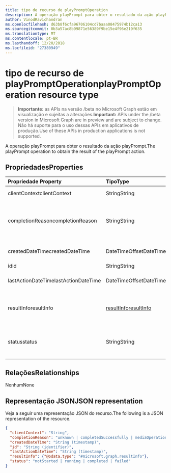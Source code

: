 ```yaml
---
title: tipo de recurso de playPromptOperation
description: A operação playPrompt para obter o resultado da ação playPrompt.
author: VinodRavichandran
ms.openlocfilehash: d63b8f6cfa96706104cd7baaa08475974b12ca13
ms.sourcegitcommit: 0b3a57ac8b99871e56389f9be15e4f96e219f635
ms.translationtype: MT
ms.contentlocale: pt-BR
ms.lasthandoff: 12/20/2018
ms.locfileid: "27380949"
---
```

# <a name="playpromptoperation-resource-type"></a><span data-ttu-id="a8dc1-103">tipo de recurso de playPromptOperation</span><span class="sxs-lookup"><span data-stu-id="a8dc1-103">playPromptOperation resource type</span></span>

> <span data-ttu-id="a8dc1-104">**Importante:** as APIs na versão /beta no Microsoft Graph estão em visualização e sujeitas a alterações.</span><span class="sxs-lookup"><span data-stu-id="a8dc1-104">**Important:** APIs under the /beta version in Microsoft Graph are in preview and are subject to change.</span></span> <span data-ttu-id="a8dc1-105">Não há suporte para o uso dessas APIs em aplicativos de produção.</span><span class="sxs-lookup"><span data-stu-id="a8dc1-105">Use of these APIs in production applications is not supported.</span></span>

<span data-ttu-id="a8dc1-106">A operação playPrompt para obter o resultado da ação playPrompt.</span><span class="sxs-lookup"><span data-stu-id="a8dc1-106">The playPrompt operation to obtain the result of the playPrompt action.</span></span>

## <a name="properties"></a><span data-ttu-id="a8dc1-107">Propriedades</span><span class="sxs-lookup"><span data-stu-id="a8dc1-107">Properties</span></span>

| <span data-ttu-id="a8dc1-108">Propriedade	</span><span class="sxs-lookup"><span data-stu-id="a8dc1-108">Property</span></span>            | <span data-ttu-id="a8dc1-109">Tipo</span><span class="sxs-lookup"><span data-stu-id="a8dc1-109">Type</span></span>                        | <span data-ttu-id="a8dc1-110">Descrição</span><span class="sxs-lookup"><span data-stu-id="a8dc1-110">Description</span></span>|
|:--------------------|:----------------------------|:-----------------------------------------------------------------------------------|
| <span data-ttu-id="a8dc1-111">clientContext</span><span class="sxs-lookup"><span data-stu-id="a8dc1-111">clientContext</span></span>       | <span data-ttu-id="a8dc1-112">String</span><span class="sxs-lookup"><span data-stu-id="a8dc1-112">String</span></span>                      | <span data-ttu-id="a8dc1-113">O contexto de cliente.</span><span class="sxs-lookup"><span data-stu-id="a8dc1-113">The client context.</span></span>                                                                |
| <span data-ttu-id="a8dc1-114">completionReason</span><span class="sxs-lookup"><span data-stu-id="a8dc1-114">completionReason</span></span>    | <span data-ttu-id="a8dc1-115">String</span><span class="sxs-lookup"><span data-stu-id="a8dc1-115">String</span></span>                      | <span data-ttu-id="a8dc1-116">Os valores possíveis são: `unknown`, `completedSuccessfully`, `mediaOperationCanceled`.</span><span class="sxs-lookup"><span data-stu-id="a8dc1-116">Possible values are: `unknown`, `completedSuccessfully`, `mediaOperationCanceled`.</span></span> |
| <span data-ttu-id="a8dc1-117">createdDateTime</span><span class="sxs-lookup"><span data-stu-id="a8dc1-117">createdDateTime</span></span>     | <span data-ttu-id="a8dc1-118">DateTimeOffset</span><span class="sxs-lookup"><span data-stu-id="a8dc1-118">DateTimeOffset</span></span>              | <span data-ttu-id="a8dc1-119">A hora de início da operação.</span><span class="sxs-lookup"><span data-stu-id="a8dc1-119">The start time of the operation.</span></span>                                                   |
| <span data-ttu-id="a8dc1-120">id</span><span class="sxs-lookup"><span data-stu-id="a8dc1-120">id</span></span>                  | <span data-ttu-id="a8dc1-121">String</span><span class="sxs-lookup"><span data-stu-id="a8dc1-121">String</span></span>                      | <span data-ttu-id="a8dc1-122">Somente leitura.</span><span class="sxs-lookup"><span data-stu-id="a8dc1-122">Read-only.</span></span>                                                                         |
| <span data-ttu-id="a8dc1-123">lastActionDateTime</span><span class="sxs-lookup"><span data-stu-id="a8dc1-123">lastActionDateTime</span></span>  | <span data-ttu-id="a8dc1-124">DateTimeOffset</span><span class="sxs-lookup"><span data-stu-id="a8dc1-124">DateTimeOffset</span></span>              | <span data-ttu-id="a8dc1-125">A hora da última ação da operação.</span><span class="sxs-lookup"><span data-stu-id="a8dc1-125">The time of the last action of the operation.</span></span>                                      |
| <span data-ttu-id="a8dc1-126">resultInfo</span><span class="sxs-lookup"><span data-stu-id="a8dc1-126">resultInfo</span></span>          | [<span data-ttu-id="a8dc1-127">resultInfo</span><span class="sxs-lookup"><span data-stu-id="a8dc1-127">resultInfo</span></span>](resultInfo.md) | <span data-ttu-id="a8dc1-128">As informações de resultado.</span><span class="sxs-lookup"><span data-stu-id="a8dc1-128">The result information.</span></span> <span data-ttu-id="a8dc1-129">Somente leitura.</span><span class="sxs-lookup"><span data-stu-id="a8dc1-129">Read-only.</span></span> <span data-ttu-id="a8dc1-130">Servidor foi gerado.</span><span class="sxs-lookup"><span data-stu-id="a8dc1-130">Server generated.</span></span>                               |
| <span data-ttu-id="a8dc1-131">status</span><span class="sxs-lookup"><span data-stu-id="a8dc1-131">status</span></span>              | <span data-ttu-id="a8dc1-132">String</span><span class="sxs-lookup"><span data-stu-id="a8dc1-132">String</span></span>                      | <span data-ttu-id="a8dc1-133">Os valores possíveis são: `notStarted`, `running`, `completed`, `failed`.</span><span class="sxs-lookup"><span data-stu-id="a8dc1-133">Possible values are: `notStarted`, `running`, `completed`, `failed`.</span></span>               |

## <a name="relationships"></a><span data-ttu-id="a8dc1-134">Relações</span><span class="sxs-lookup"><span data-stu-id="a8dc1-134">Relationships</span></span>
<span data-ttu-id="a8dc1-135">Nenhum</span><span class="sxs-lookup"><span data-stu-id="a8dc1-135">None</span></span>

## <a name="json-representation"></a><span data-ttu-id="a8dc1-136">Representação JSON</span><span class="sxs-lookup"><span data-stu-id="a8dc1-136">JSON representation</span></span>

<span data-ttu-id="a8dc1-137">Veja a seguir uma representação JSON do recurso.</span><span class="sxs-lookup"><span data-stu-id="a8dc1-137">The following is a JSON representation of the resource.</span></span>

<!-- {
  "blockType": "resource",
  "optionalProperties": [

  ],
  "@odata.type": "microsoft.graph.playPromptOperation"
}-->
```json
{
  "clientContext": "String",
  "completionReason": "unknown | completedSuccessfully | mediaOperationCanceled",
  "createdDateTime": "String (timestamp)",
  "id": "String (identifier)",
  "lastActionDateTime": "String (timestamp)",
  "resultInfo": {"@odata.type": "#microsoft.graph.resultInfo"},
  "status": "notStarted | running | completed | failed"
}
```

<!-- uuid: 8fcb5dbc-d5aa-4681-8e31-b001d5168d79
2015-10-25 14:57:30 UTC -->
<!-- {
  "type": "#page.annotation",
  "description": "playPromptOperation resource",
  "keywords": "",
  "section": "documentation",
  "tocPath": ""
}-->
